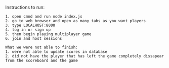 Instructions to run:

	1. open cmnd and run node index.js
	2. go to web browser and open as many tabs as you want players
	3. type LOCALHOST:8000
	4. log in or sign up
	5. then begin playing multiplayer game
	6. join and host sessions
	
	What we were not able to finish:
	1. were not able to update scores in database
	2. did not have the player that has left the game completely dissapear from the scoreboard and the game
